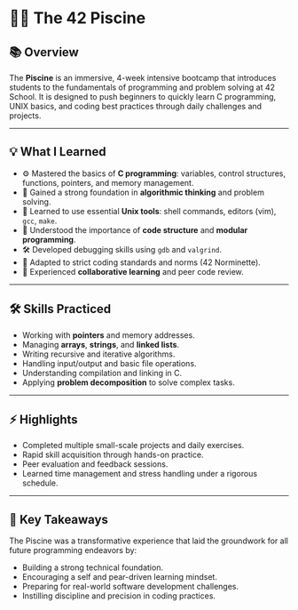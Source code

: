 # 🏊‍♂️ The 42 Piscine

## 📚 Overview

The **Piscine** is an immersive, 4-week intensive bootcamp that introduces students to the fundamentals of programming and problem solving at 42 School. It is designed to push beginners to quickly learn C programming, UNIX basics, and coding best practices through daily challenges and projects.

---

## 💡 What I Learned

- ⚙️ Mastered the basics of **C programming**: variables, control structures, functions, pointers, and memory management.
- 🧠 Gained a strong foundation in **algorithmic thinking** and problem solving.
- 🔧 Learned to use essential **Unix tools**: shell commands, editors (vim), `gcc`, `make`.
- 🧱 Understood the importance of **code structure** and **modular programming**.
- 🛠 Developed debugging skills using `gdb` and `valgrind`.
- 📏 Adapted to strict coding standards and norms (42 Norminette).
- 🤝 Experienced **collaborative learning** and peer code review.

---

## 🛠 Skills Practiced

- Working with **pointers** and memory addresses.
- Managing **arrays**, **strings**, and **linked lists**.
- Writing recursive and iterative algorithms.
- Handling input/output and basic file operations.
- Understanding compilation and linking in C.
- Applying **problem decomposition** to solve complex tasks.

---

## ⚡ Highlights

- Completed multiple small-scale projects and daily exercises.
- Rapid skill acquisition through hands-on practice.
- Peer evaluation and feedback sessions.
- Learned time management and stress handling under a rigorous schedule.

---

## 🧠 Key Takeaways

The Piscine was a transformative experience that laid the groundwork for all future programming endeavors by:

- Building a strong technical foundation.
- Encouraging a self and pear-driven learning mindset.
- Preparing for real-world software development challenges.
- Instilling discipline and precision in coding practices.
